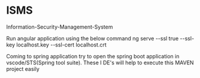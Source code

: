 # ISMS
Information-Security-Management-System

Run angular application using the below command
ng serve --ssl true --ssl-key localhost.key --ssl-cert localhost.crt

Coming to spring application try to open the spring boot application in vscode/STS(Spring tool suite). These I
DE's will help to execute this MAVEN project easily


